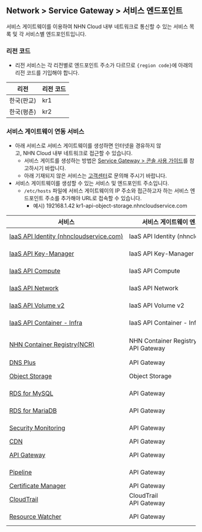## Network > Service Gateway > 서비스 엔드포인트

서비스 게이트웨이를 이용하여 NHN Cloud 내부 네트워크로 통신할 수 있는 서비스 목록 및 각 서비스별 엔드포인트입니다.

### 리전 코드

* 리전 서비스는 각 리전별로 엔드포인트 주소가 다르므로 `{region code}`에 아래의 리전 코드를 기입해야 합니다.

| 리전 | 리전 코드 |
| --- | ----- |
| 한국(판교) | kr1 |
| 한국(평촌) | kr2 |

### 서비스 게이트웨이 연동 서비스

* 아래 서비스로 서비스 게이트웨이를 생성하면 인터넷을 경유하지 않고, NHN Cloud 내부 네트워크로 접근할 수 있습니다.
    * 서비스 게이트를 생성하는 방법은 [Service Gateway > 콘솔 사용 가이드](https://docs.gov-nhncloud.com/ko/Network/Service%20Gateway/ko/console-guide-gov/)를 참고하시기 바랍니다.
    * 아래 기재되지 않은 서비스는 [고객센터](https://www.gov-nhncloud.com/kr/support/inquiry)로 문의해 주시기 바랍니다.
* 서비스 게이트웨이를 생성할 수 있는 서비스 및 엔드포인트 주소입니다.
    * `/etc/hosts` 파일에 서비스 게이트웨이의 IP 주소와 접근하고자 하는 서비스 엔드포인트 주소를 추가해야 URL로 접속할 수 있습니다.
        * 예시) 192168.1.42 kr1-api-object-storage.nhncloudservice.com

| 서비스 | 서비스 게이트웨이 엔드포인트 이름 | 엔드포인트 주소 |
| --- | ------------------ | -------- |
| [IaaS API Identity (nhncloudservice.com)](Compute/Compute/ko/identity-api/#token) | IaaS API Identity (nhncloudservice.com) | https://api-identity-infrastructure.nhncloudservice.com |
| [IaaS API Key-Manager](Network/Load%20Balancer/ko/public-api/) | IaaS API Key-Manager | https://{region code}-api-key-manager-infrastructure.nhncloudservice.com |
| [IaaS API Compute](Compute/Instance/ko/public-api/) | IaaS API Compute | https://{region code}-api-instance-infrastructure.nhncloudservice.com |
| [IaaS API Network](Network/VPC/ko/public-api/) | IaaS API Network | https://{region code}-api-network-infrastructure.nhncloudservice.com |
| [IaaS API Volume v2](Storage/Block%20Storage/ko/public-api/) | IaaS API Volume v2 | https://{region code}-api-block-storage-infrastructure.nhncloudservice.com |
| [IaaS API Container - Infra](CContainer/NKS/ko/public-api/) | IaaS API Container - Infra | https://{region code}-api-kubernetes-infrastructure.nhncloudservice.com |
| [NHN Container Registry(NCR)](Container/NCR/ko/public-api) | NHN Container Registry(NCR)<br>API Gateway | 사용자 레지스트리 URI<br>https://{region code}-ncr.api.nhncloudservice.com |
| [DNS Plus](Network/DNS%20Plus/ko/api-guide/) | API Gateway | https://dnsplus.api.nhncloudservice.com |
| [Object Storage](Storage/Object%20Storage/ko/api-guide/) | Object Storage | https://{region code}-api-object-storage.nhncloudservice.com |
| [RDS for MySQL](Database/RDS%20for%20MySQL/ko/api-guide-v3.0/) | API Gateway | https://{region code}-rds-mysql.api.nhncloudservice.com |
| [RDS for MariaDB](RDS%20for%20MariaDB/ko/api-guide-v3.0/) | API Gateway | https://{region code}-rds-mariadb.api.nhncloudservice.com |
| [Security Monitoring](Security/Security%20Monitoring/ko/api-guide-v1.1/) | API Gateway | https://{region code}-secmon.api.nhncloudservice.com |
| [CDN](Contents%20Delivery/CDN/ko/api-guide-v2.0/) | API Gateway | https://cdn.api.nhncloudservice.com |
| [API Gateway](Application%20Service/API%20Gateway/ko/api-guide-v1.0/) | API Gateway | https://{region code}-apigateway.api.nhncloudservice.com |
| [Pipeline](Dev%20Tools/Pipeline/ko/api-guide/) | API Gateway | https://{region code}-pipeline.api.nhncloudservice.com |
| [Certificate Manager](Management/Certificate%20Manager/ko/api-guide-v1.1/) | API Gateway | https://certmanager.api.nhncloudservice.com |
| [CloudTrail](Governance%20&%20Audit/CloudTrail/ko/api-guide/) | CloudTrail<br>API Gateway | https://cloud-trail.api.nhncloudservice.com |
| [Resource Watcher](Governance%20&%20Audit/Resource%20Watcher/ko/api-v2-guide/) | API Gateway | https://resource-watcher.api.nhncloudservice.com |


